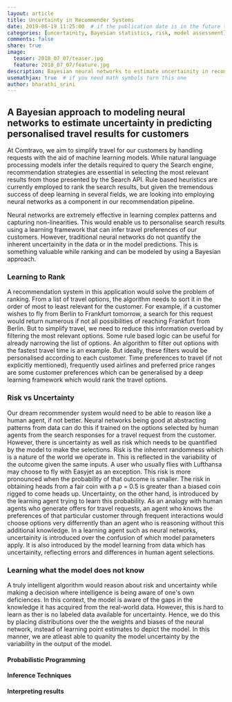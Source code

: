 ```yaml
---
layout: article
title: Uncertainty in Recommender Systems
date: 2019-06-19 11:25:00  # if the publication date is in the future the article will be published on that future date
categories: [uncertainity, Bayesian statistics, risk, model assessment]
comments: false
share: true
image:
  teaser: 2018_07_07/teaser.jpg
  feature: 2018_07_07/feature.jpg
description: Bayesian neural networks to estimate uncertainity in recommendation
usemathjax: true  # if you need math symbols turn this one
author: bharathi_srini
---
```


## A Bayesian approach to modeling neural networks to estimate uncertainty in predicting personalised travel results for customers 

At Comtravo, we aim to simplify travel for our customers by handling requests with the aid of machine learning models. While natural language processing models infer the details required to query the Search engine, recommendation strategies are essential in selecting the most relevant results from those presented by the Search API. Rule based heuristics are currently employed to rank the search results, but given the tremendous success of deep learning in several fields, we are looking into employing neural networks as a component in our recommendation pipeline. 

Neural networks are extremely effective in learning complex patterns and capturing non-linearities. This would enable us to personalise search results using a learning framework that can infer travel preferences of our customers. However, traditional neural networks do not quantify the inherent uncertainity in the data or in the model predictions. This is something valuable while ranking and can be modeled by using a Bayesian approach.

### Learning to Rank

A recommendation system in this application would solve the problem of ranking. From a list of travel options, the algorithm needs to sort it in the order of most to least relevant for the customer. For example, if a customer wishes to fly from Berlin to Frankfurt tomorrow, a search for this request would return numerous if not all possibilities of reaching Frankfurt from Berlin. But to simplify travel, we need to reduce this information overload by filtering the most relevant options. Some rule based logic can be useful for already narrowing the list of options. An algorithm to filter out options with the fastest travel time is an example. But ideally, these filters would be personalised according to each customer. Time preferences to travel (if not explicitly mentioned), frequently used airlines and preferred price ranges are some customer preferences which can be generalised by a deep learning framework which would rank the travel options. 

### Risk vs Uncertainty

Our dream recommender system would need to be able to reason like a human agent, if not better. Neural networks being good at abstracting patterns from data can do this if trained on the options selected by human agents from the search responses for a travel request from the customer. However, there is uncertainty as well as risk which needs to be quantified by the model to make the selections. Risk is the inherent randomness which is a nature of the world we operate in. This is reflected in the variability of the outcome given the same inputs. A user who usually flies with Lufthansa may choose to fly with Easyjet as an exception. This risk is more pronounced when the probability of that outcome is smaller. The risk in obtaining heads from a fair coin with a p = 0.5 is greater than a biased coin rigged to come heads up. Uncertainty, on the other hand, is introduced by the learning agent trying to learn this probability. As an analogy with human agents who generate offers for travel requests, an agent who knows the preferences of that particular customer through frequent interactions would choose options very differrently than an agent who is reasoning without this additional knowledge. In a learning agent such as neural networks, uncertainity is introduced over the confusion of which model parameters apply. It is also introduced by the model learning from data which has uncertainity, reflecting errors and differences in human agent selections.

### Learning what the model does not know

A truly intelligent algorithm would reason about risk and uncertainty while making a decision where intelligence is being aware of one's own deficiences. In this context, the model is aware of the gaps in the knowledge it has acquired from the real-world data. However, this is hard to learn as ther is no labeled data available for uncertainty. Hence, we do this by placing distributions over the the weights and biases of the neural network, instead of learning point estimates to depict the model. In this manner, we are atleast able to quanity the model uncertainty by the variability in the output of the model.

#### Probabilistic Programming

#### Inference Techniques

#### Interpreting results
